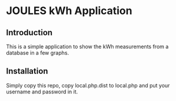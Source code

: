 JOULES kWh Application
=======================

Introduction
------------
This is a simple application to show the kWh measurements from a database in a few graphs.


Installation
------------
Simply copy this repo, copy local.php.dist to local.php and put your username and password in it.